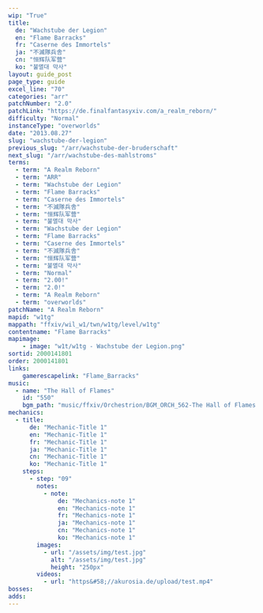 ```yaml
---
wip: "True"
title:
  de: "Wachstube der Legion"
  en: "Flame Barracks"
  fr: "Caserne des Immortels"
  ja: "不滅隊兵舎"
  cn: "恒辉队军营"
  ko: "불멸대 막사"
layout: guide_post
page_type: guide
excel_line: "70"
categories: "arr"
patchNumber: "2.0"
patchLink: "https://de.finalfantasyxiv.com/a_realm_reborn/"
difficulty: "Normal"
instanceType: "overworlds"
date: "2013.08.27"
slug: "wachstube-der-legion"
previous_slug: "/arr/wachstube-der-bruderschaft"
next_slug: "/arr/wachstube-des-mahlstroms"
terms:
  - term: "A Realm Reborn"
  - term: "ARR"
  - term: "Wachstube der Legion"
  - term: "Flame Barracks"
  - term: "Caserne des Immortels"
  - term: "不滅隊兵舎"
  - term: "恒辉队军营"
  - term: "불멸대 막사"
  - term: "Wachstube der Legion"
  - term: "Flame Barracks"
  - term: "Caserne des Immortels"
  - term: "不滅隊兵舎"
  - term: "恒辉队军营"
  - term: "불멸대 막사"
  - term: "Normal"
  - term: "2.00!"
  - term: "2.0!"
  - term: "A Realm Reborn"
  - term: "overworlds"
patchName: "A Realm Reborn"
mapid: "w1tg"
mappath: "ffxiv/wil_w1/twn/w1tg/level/w1tg"
contentname: "Flame Barracks"
mapimage:
    - image: "w1t/w1tg - Wachstube der Legion.png"
sortid: 2000141801
order: 2000141801
links:
    gamerescapelink: "Flame_Barracks"
music:
  - name: "The Hall of Flames"
    id: "550"
    bgm_path: "music/ffxiv/Orchestrion/BGM_ORCH_562-The Hall of Flames.ogg"
mechanics:
  - title:
      de: "Mechanic-Title 1"
      en: "Mechanic-Title 1"
      fr: "Mechanic-Title 1"
      ja: "Mechanic-Title 1"
      cn: "Mechanic-Title 1"
      ko: "Mechanic-Title 1"
    steps:
      - step: "09"
        notes:
          - note:
              de: "Mechanics-note 1"
              en: "Mechanics-note 1"
              fr: "Mechanics-note 1"
              ja: "Mechanics-note 1"
              cn: "Mechanics-note 1"
              ko: "Mechanics-note 1"
        images:
          - url: "/assets/img/test.jpg"
            alt: "/assets/img/test.jpg"
            height: "250px"
        videos:
          - url: "https&#58;//akurosia.de/upload/test.mp4"
bosses:
adds:
---
```


